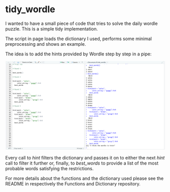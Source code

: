# tidy_wordle

I wanted to have a small piece of code that tries to solve the daily wordle puzzle. This is a simple tidy implementation.

The script in page loads the dictionary I used, performs some minimal preprocessing and shows an example.

The idea is to add the hints provided by Wordle step by step in a pipe:

![](https://raw.githubusercontent.com/naelvis/tidy_wordle/main/Other/pipe.png)

Every call to *hint* filters the dictionary and passes it on to either the next *hint* call to filter it further or, finally, to *best_words* to provide a list of the most probable words satisfying the restrictions.

 For more details about the functions and the dictionary used please see the README in respectively the Functions and Dictionary repository.
